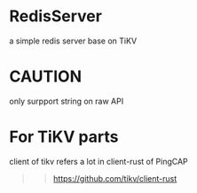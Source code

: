 # RedisServer
a simple redis server base on TiKV

# CAUTION
only surpport string on raw API

# For TiKV parts 
client of tikv refers a lot in client-rust of PingCAP
>> https://github.com/tikv/client-rust
